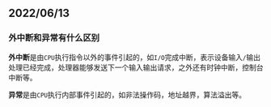 ## 2022/06/13

### 外中断和异常有什么区别

**外中断**是由`CPU`执行指令以外的事件引起的，如`I/O`完成中断，表示设备输入`/`输出处理已经完成，处理器能够发送下一个输入输出请求，之外还有时钟中断，控制台中断等。

**异常**是由`CPU`执行内部事件引起的，如非法操作码，地址越界，算法溢出等。